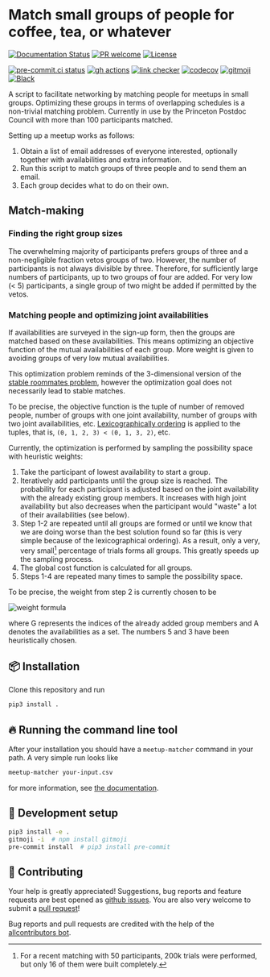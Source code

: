 # Match small groups of people for coffee, tea, or whatever

<!-- ALL-CONTRIBUTORS-BADGE:START - Do not remove or modify this section -->
<!-- ALL-CONTRIBUTORS-BADGE:END -->

[![Documentation Status](https://readthedocs.org/projects/meetup-matcher/badge/?version=latest)](https://meetup-matcher.readthedocs.io/en/latest/?badge=latest)
[![PR welcome](https://img.shields.io/badge/PR-Welcome-%23FF8300.svg)](https://git-scm.com/book/en/v2/GitHub-Contributing-to-a-Project)
[![License](https://img.shields.io/github/license/klieret/meetup-matcher)](https://github.com/klieret/meetup-matcher/blob/master/LICENSE.txt)

<!-- [![Pypi status](https://badge.fury.io/py/meetup-matcher.svg)](https://pypi.org/project/meetup-matcher/) -->

[![pre-commit.ci status](https://results.pre-commit.ci/badge/github/klieret/meetup-matcher/main.svg)](https://results.pre-commit.ci/latest/github/klieret/meetup-matcher/main)
[![gh actions](https://github.com/klieret/meetup-matcher/actions/workflows/test.yaml/badge.svg)](https://github.com/klieret/meetup-matcher/actions)
[![link checker](https://github.com/meetup-matcher/actions/workflows/check-links.yaml/badge.svg)](https://github.com/klieret/meetup-matcher/actions)
[![codecov](https://codecov.io/gh/klieret/meetup-matcher/branch/main/graph/badge.svg?token=3MKA387NOH)](https://codecov.io/gh/klieret/meetup-matcher)
[![gitmoji](https://img.shields.io/badge/gitmoji-%20😜%20😍-FFDD67.svg)](https://gitmoji.dev)
[![Black](https://img.shields.io/badge/code%20style-black-000000.svg)](https://github.com/python/black)

A script to facilitate networking by matching people for meetups in small groups.
Optimizing these groups in terms of overlapping schedules is a non-trivial matching problem.
Currently in use by the Princeton Postdoc Council with more than 100 participants matched.

Setting up a meetup works as follows:

1. Obtain a list of email addresses of everyone interested, optionally together with availabilities and extra information.
2. Run this script to match groups of three people and to send them an email.
3. Each group decides what to do on their own.

## Match-making

### Finding the right group sizes

The overwhelming majority of participants prefers groups of three and a non-negligible fraction vetos groups of two. However, the number of participants is not always divisible by three. Therefore, for sufficiently large numbers of participants, up to two groups of four are added. For very low (< 5) participants, a single group of two might be added if permitted by the vetos.

### Matching people and optimizing joint availabilities

If availabilities are surveyed in the sign-up form, then the groups are matched based on these availabilities. This means optimizing an objective function of the mutual availabilities of each group. More weight is given to avoiding groups of very low mutual availabilities.

This optimization problem reminds of the 3-dimensional version of the [stable roommates problem](https://en.wikipedia.org/wiki/Stable_roommates_problem), however the optimization goal does not necessarily lead to stable matches.

To be precise, the objective function is the tuple of number of removed people, number of groups with one joint availability, number of groups with two joint availabilities, etc. [Lexicographically ordering](https://en.wikipedia.org/wiki/Lexicographic_order) is applied to the tuples, that is, `(0, 1, 2, 3) < (0, 1, 3, 2)`, etc.

Currently, the optimization is performed by sampling the possibility space with heuristic weights:

1. Take the participant of lowest availability to start a group.
2. Iteratively add participants until the group size is reached. The probability for each participant is adjusted based on the joint availability with the already existing group members. It increases with high joint availability but also decreases when the participant would "waste" a lot of their availabilities (see below).
3. Step 1-2 are repeated until all groups are formed or until we know that we are doing worse than the best solution found so far (this is very simple because of the lexicographical ordering). As a result, only a very, very small[^1] percentage of trials forms all groups. This greatly speeds up the sampling process.
4. The global cost function is calculated for all groups.
5. Steps 1-4 are repeated many times to sample the possibility space.

To be precise, the weight from step 2 is currently chosen to be

![weight formula](<https://latex.codecogs.com/svg.image?p_k=\frac{\min(5,|\bigcap_{j\in&space;G\cup&space;{k}}A_j|)}{3&space;+&space;|A_k|}>)

where G represents the indices of the already added group members and A denotes the availabilities as a set.
The numbers 5 and 3 have been heuristically chosen.

[^1]: For a recent matching with 50 participants, 200k trials were performed, but only 16 of them were built completely.

## 📦 Installation

Clone this repository and run

```bash
pip3 install .
```

## 🔥 Running the command line tool

After your installation you should have a `meetup-matcher` command in your path.
A very simple run looks like

```bash
meetup-matcher your-input.csv
```

for more information, see [the documentation](https://meetup-matcher.readthedocs.io/en/latest/).

## 🧰 Development setup

```bash
pip3 install -e .
gitmoji -i  # npm install gitmoji
pre-commit install  # pip3 install pre-commit
```

## 💖 Contributing

Your help is greatly appreciated! Suggestions, bug reports and feature requests are best opened as [github issues](https://github.com/klieret/meetup-matcher/issues). You are also very welcome to submit a [pull request](https://github.com/klieret/meetup-matcher/pulls)!

Bug reports and pull requests are credited with the help of the [allcontributors bot](https://allcontributors.org/).

<!-- ## ✨ Contributors -->
<!--  -->
<!-- Thanks goes to these wonderful people ([emoji key](https://allcontributors.org/docs/en/emoji-key)): -->
<!--  -->
<!-- ALL-CONTRIBUTORS-LIST:START - Do not remove or modify this section -->
<!-- prettier-ignore-start -->
<!-- markdownlint-disable -->
<!-- markdownlint-restore -->
<!-- prettier-ignore-end -->

<!-- ALL-CONTRIBUTORS-LIST:END -->
<!--  -->
<!-- This project follows the [all-contributors](https://github.com/all-contributors/all-contributors) specification. Contributions of any kind welcome! -->

